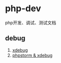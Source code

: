 php-dev
=======

php开发、调试、测试文档

## debug

1. [xdebug](./debug/xdebug/README.md)
2. [phpstorm & xdebug](./debug/xdebug/README.md)